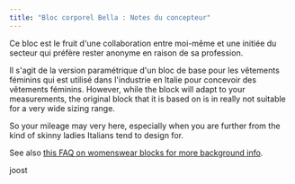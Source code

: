 ```yaml
---
title: "Bloc corporel Bella : Notes du concepteur"
---
```


Ce bloc est le fruit d'une collaboration entre moi-même et une initiée du secteur qui préfère rester anonyme en raison de sa profession.

Il s'agit de la version paramétrique d'un bloc de base pour les vêtements féminins qui est utilisé dans l'industrie en Italie pour concevoir des vêtements féminins. However, while the block will adapt to your measurements, the original block that it is based on is in really not suitable for a very wide sizing range.

So your mileage may very here, especially when you are further from the kind of skinny ladies Italians tend to design for.

See also [this FAQ on womenswear blocks for more background info](/docs/about/faq/womenswear-blocks).

joost


